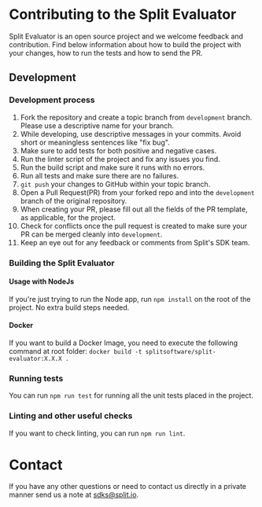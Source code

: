# Contributing to the Split Evaluator

Split Evaluator is an open source project and we welcome feedback and contribution. Find below information about how to build the project with your changes, how to run the tests and how to send the PR.

## Development

### Development process

1. Fork the repository and create a topic branch from `development` branch. Please use a descriptive name for your branch.
2. While developing, use descriptive messages in your commits. Avoid short or meaningless sentences like "fix bug".
3. Make sure to add tests for both positive and negative cases.
4. <if applicable> Run the linter script of the project and fix any issues you find.
5. Run the build script and make sure it runs with no errors.
6. Run all tests and make sure there are no failures.
7. `git push` your changes to GitHub within your topic branch.
8. Open a Pull Request(PR) from your forked repo and into the `development` branch of the original repository.
9. When creating your PR, please fill out all the fields of the PR template, as applicable, for the project.
10. Check for conflicts once the pull request is created to make sure your PR can be merged cleanly into `development`.
11. Keep an eye out for any feedback or comments from Split's SDK team.

### Building the Split Evaluator
#### Usage with NodeJs
If you're just trying to run the Node app, run `npm install` on the root of the project. No extra build steps needed.

#### Docker
If you want to build a Docker Image, you need to execute the following command at root folder:
`docker build -t splitsoftware/split-evaluator:X.X.X .`

### Running tests
You can run `npm run test` for running all the unit tests placed in the project.

### Linting and other useful checks
If you want to check linting, you can run `npm run lint`.

# Contact
If you have any other questions or need to contact us directly in a private manner send us a note at sdks@split.io.
